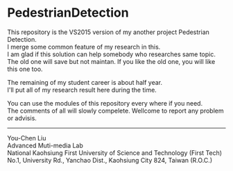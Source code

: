 # PedestrianDetection
This repository is the VS2015 version of my another project Pedestrian Detection.  
I merge some common feature of my research in this.  
I am glad if this solution can help somebody who researches same topic.  
The old one will save but not maintan. 
If you like the old one, you will like this one too.

The remaining of my student career is about half year.  
I'll put all of my research result here during the time.

You can use the modules of this repository every where if you need.  
The comments of all will slowly compelete.
Wellcome to report any problem or advisis.


--------------------------------------------------------------------------------------
You-Chen Liu  
Advanced Muti-media Lab  
National Kaohsiung First University of Science and Technology (First Tech)  
No.1, University Rd., Yanchao Dist., Kaohsiung City 824, Taiwan (R.O.C.)
